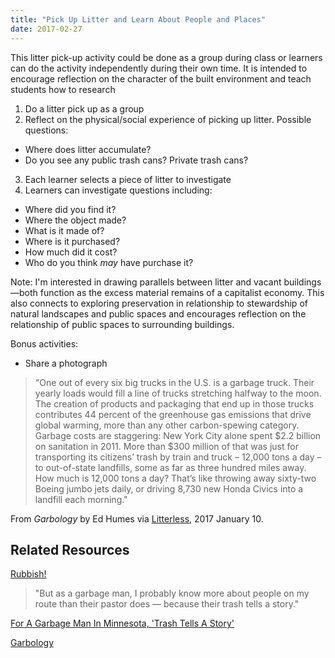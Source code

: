 ```yaml
---
title: "Pick Up Litter and Learn About People and Places"
date: 2017-02-27
---
```


This litter pick-up activity could be done as a group during class or learners can do the activity independently during their own time. It is intended to encourage reflection on the character of the built environment and teach students how to research

1. Do a litter pick up as a group
2. Reflect on the physical/social experience of picking up litter. Possible questions:
  - Where does litter accumulate?
  - Do you see any public trash cans? Private trash cans?
3. Each learner selects a piece of litter to investigate
4. Learners can investigate questions including:
  - Where did you find it?
  - Where the object made?
  - What is it made of?
  - Where is it purchased?
  - How much did it cost?
  - Who do you think _may_ have purchase it?

Note: I'm interested in drawing parallels between litter and vacant buildings—both function as the excess material remains of a capitalist economy. This also connects to exploring preservation in relationship to stewardship of natural landscapes and public spaces and encourages reflection on the relationship of public spaces to surrounding buildings.

Bonus activities:

- Share a photograph

>"One out of every six big trucks in the U.S. is a garbage truck. Their yearly loads would fill a line of trucks stretching halfway to the moon. The creation of products and packaging that end up in those trucks contributes 44 percent of the greenhouse gas emissions that drive global warming, more than any other carbon-spewing category. Garbage costs are staggering: New York City alone spent $2.2 billion on sanitation in 2011. More than $300 million of that was just for transporting its citizens’ trash by train and truck – 12,000 tons a day – to out-of-state landfills, some as far as three hundred miles away. How much is 12,000 tons a day? That’s like throwing away sixty-two Boeing jumbo jets daily, or driving 8,730 new Honda Civics into a landfill each morning."

From _Garbology_ by Ed Humes via [Litterless](http://www.litterless.co/journal/garbology), 2017 January 10.

## Related Resources

[Rubbish!](https://books.google.com/books?id=1i_B1c573OQC&printsec=frontcover&source=gbs_ge_summary_r&cad=0#v=onepage&q&f=false)

>"But as a garbage man, I probably know more about people on my route than their pastor does — because their trash tells a story."

[For A Garbage Man In Minnesota, 'Trash Tells A Story'](http://www.npr.org/2017/01/20/510619034/for-a-garbage-man-in-minnesota-trash-tells-a-story)

[Garbology](https://en.wikipedia.org/wiki/Garbology)
